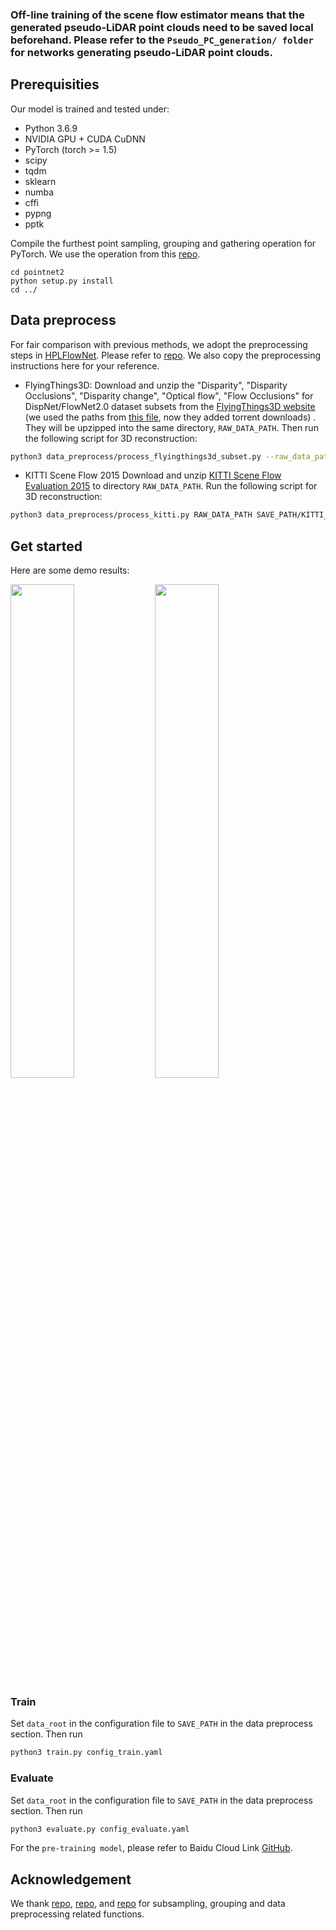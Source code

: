 
### Off-line training of the scene flow estimator means that the generated pseudo-LiDAR point clouds need to be saved local beforehand. Please refer to the ```Pseudo_PC_generation/ folder``` for networks generating pseudo-LiDAR point clouds.

## Prerequisities
Our model is trained and tested under:
* Python 3.6.9
* NVIDIA GPU + CUDA CuDNN
* PyTorch (torch >= 1.5)
* scipy
* tqdm
* sklearn
* numba
* cffi
* pypng
* pptk

Compile the furthest point sampling, grouping and gathering operation for PyTorch. We use the operation from this [repo](https://github.com/sshaoshuai/Pointnet2.PyTorch).

```shell
cd pointnet2
python setup.py install
cd ../
```

## Data preprocess

For fair comparison with previous methods, we adopt the preprocessing steps in [HPLFlowNet](https://web.cs.ucdavis.edu/~yjlee/projects/cvpr2019-HPLFlowNet.pdf). Please refer to [repo](https://github.com/laoreja/HPLFlowNet). We also copy the preprocessing instructions here for your reference.

* FlyingThings3D:
Download and unzip the "Disparity", "Disparity Occlusions", "Disparity change", "Optical flow", "Flow Occlusions" for DispNet/FlowNet2.0 dataset subsets from the [FlyingThings3D website](https://lmb.informatik.uni-freiburg.de/resources/datasets/SceneFlowDatasets.en.html) (we used the paths from [this file](https://lmb.informatik.uni-freiburg.de/data/FlyingThings3D_subset/FlyingThings3D_subset_all_download_paths.txt), now they added torrent downloads)
. They will be upzipped into the same directory, `RAW_DATA_PATH`. Then run the following script for 3D reconstruction:

```bash
python3 data_preprocess/process_flyingthings3d_subset.py --raw_data_path RAW_DATA_PATH --save_path SAVE_PATH/FlyingThings3D_subset_processed_35m --only_save_near_pts
```

* KITTI Scene Flow 2015
Download and unzip [KITTI Scene Flow Evaluation 2015](http://www.cvlibs.net/download.php?file=data_scene_flow.zip) to directory `RAW_DATA_PATH`.
Run the following script for 3D reconstruction:

```bash
python3 data_preprocess/process_kitti.py RAW_DATA_PATH SAVE_PATH/KITTI_processed_occ_final
```

## Get started

Here are some demo results:

<img src="./images/FlyingThings3D.gif" width=45%> <img src="./images/Kitti.gif" width=45%>

### Train
Set `data_root` in the configuration file to `SAVE_PATH` in the data preprocess section. Then run
```bash
python3 train.py config_train.yaml
```


### Evaluate
Set `data_root` in the configuration file to `SAVE_PATH` in the data preprocess section. Then run
```bash
python3 evaluate.py config_evaluate.yaml
```

For the ```pre-training model```, please refer to Baidu Cloud Link <a href="https://pan.baidu.com/s/1USMcnw-hkkuP60-8P9pU8w?pwd=ck98">GitHub</a>.



## Acknowledgement

We thank [repo](https://github.com/sshaoshuai/Pointnet2.PyTorch), [repo](https://github.com/DylanWusee/PointPWC), and [repo](https://github.com/laoreja/HPLFlowNet) for subsampling, grouping and data preprocessing related functions.


